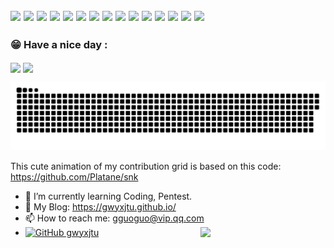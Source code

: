 <h2>
<img src="https://emojis.slackmojis.com/emojis/images/1547582922/5197/party_blob.gif?1547582922" width="50"/>
<img src="https://emojis.slackmojis.com/emojis/images/1547582922/5197/party_blob.gif?1547582922" width="50"/>
<img src="https://emojis.slackmojis.com/emojis/images/1547582922/5197/party_blob.gif?1547582922" width="50"/>
  <img src="https://emojis.slackmojis.com/emojis/images/1547582922/5197/party_blob.gif?1547582922" width="50"/>
  <img src="https://emojis.slackmojis.com/emojis/images/1547582922/5197/party_blob.gif?1547582922" width="50"/>
  <img src="https://emojis.slackmojis.com/emojis/images/1547582922/5197/party_blob.gif?1547582922" width="50"/>
  <img src="https://emojis.slackmojis.com/emojis/images/1547582922/5197/party_blob.gif?1547582922" width="50"/>
  <img src="https://emojis.slackmojis.com/emojis/images/1547582922/5197/party_blob.gif?1547582922" width="50"/>
  <img src="https://emojis.slackmojis.com/emojis/images/1547582922/5197/party_blob.gif?1547582922" width="50"/>
  <img src="https://emojis.slackmojis.com/emojis/images/1547582922/5197/party_blob.gif?1547582922" width="50"/>
  <img src="https://emojis.slackmojis.com/emojis/images/1547582922/5197/party_blob.gif?1547582922" width="50"/>
  <img src="https://emojis.slackmojis.com/emojis/images/1547582922/5197/party_blob.gif?1547582922" width="50"/>
  <img src="https://emojis.slackmojis.com/emojis/images/1547582922/5197/party_blob.gif?1547582922" width="50"/>
  <img src="https://emojis.slackmojis.com/emojis/images/1547582922/5197/party_blob.gif?1547582922" width="50"/>
  <img src="https://emojis.slackmojis.com/emojis/images/1547582922/5197/party_blob.gif?1547582922" width="50"/>
</h2>



<h3>😁  Have a nice day  :</h3>

<p>
<img align="center" src="https://github-readme-stats.vercel.app/api?username=gwyxjtu&show_icons=true&theme=radical"/>
<img align="center" src="https://github-readme-stats.vercel.app/api/top-langs/?username=gwyxjtu&theme=radical&layout=compact" />
</p>

![github contribution grid snake animation](https://github.com/gwyxjtu/gwyxjtu/blob/main/github-user-contribution.svg)

This cute animation of my contribution grid is based on this code: https://github.com/Platane/snk

- 🌱 I’m currently learning Coding, Pentest.
- 👀 My Blog: https://gwyxjtu.github.io/
- 📫 How to reach me: gguoguo@vip.qq.com
- [![GitHub gwyxjtu](https://img.shields.io/github/followers/gwyxjtu?label=follower%20github&style=flat-square)](https://github.com/gwyxjtu)
  <img align='right' src="https://profile-counter.glitch.me/gwyxjtu/count.svg" width="200">
